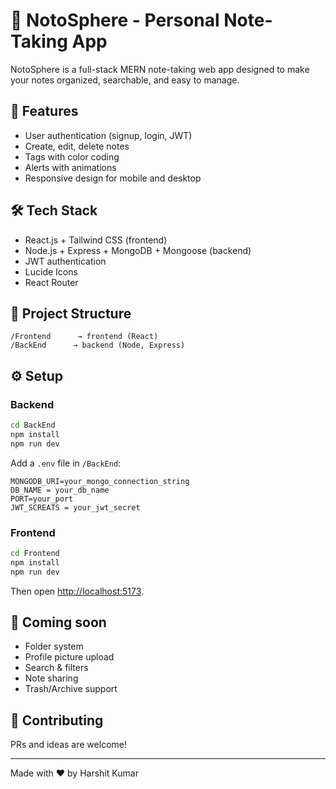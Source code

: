 

# 📝 NotoSphere - Personal Note-Taking App

NotoSphere is a full-stack MERN note-taking web app designed to make your notes organized, searchable, and easy to manage.

## 🚀 Features

- User authentication (signup, login, JWT)
- Create, edit, delete notes
- Tags with color coding
- Alerts with animations
- Responsive design for mobile and desktop

## 🛠️ Tech Stack

- React.js + Tailwind CSS (frontend)
- Node.js + Express + MongoDB + Mongoose (backend)
- JWT authentication
- Lucide Icons
- React Router

## 📂 Project Structure

```
/Frontend      → frontend (React)
/BackEnd      → backend (Node, Express)
```

## ⚙️ Setup

### Backend

```bash
cd BackEnd
npm install
npm run dev
```
Add a `.env` file in `/BackEnd`:

```
MONGODB_URI=your_mongo_connection_string
DB_NAME = your_db_name
PORT=your_port
JWT_SCREATS = your_jwt_secret
```
### Frontend

```bash
cd Frontend
npm install
npm run dev
```

Then open [http://localhost:5173](http://localhost:5173).

## 🌟 Coming soon

- Folder system
- Profile picture upload
- Search & filters
- Note sharing
- Trash/Archive support

## 🤝 Contributing

PRs and ideas are welcome!

---

Made with ❤️ by Harshit Kumar
